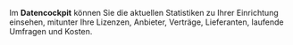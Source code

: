 Im **Datencockpit** können Sie die aktuellen Statistiken zu Ihrer Einrichtung einsehen, mitunter Ihre Lizenzen, Anbieter, Verträge, Lieferanten, laufende Umfragen und Kosten. 
